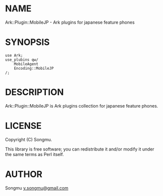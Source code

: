 # NAME

Ark::Plugin::MobileJP - Ark plugins for japanese feature phones

# SYNOPSIS

    use Ark;
    use_plubins qw/
        MobileAgent
        Encoding::MobileJP
    /;

# DESCRIPTION

Ark::Plugin::MobileJP is Ark plugins collection for japanese feature phones.

# LICENSE

Copyright (C) Songmu.

This library is free software; you can redistribute it and/or modify
it under the same terms as Perl itself.

# AUTHOR

Songmu <y.songmu@gmail.com>
